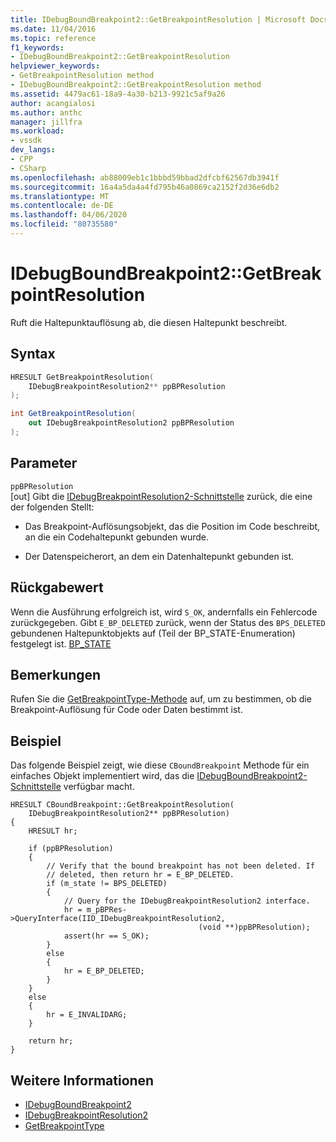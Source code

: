 ```yaml
---
title: IDebugBoundBreakpoint2::GetBreakpointResolution | Microsoft Docs
ms.date: 11/04/2016
ms.topic: reference
f1_keywords:
- IDebugBoundBreakpoint2::GetBreakpointResolution
helpviewer_keywords:
- GetBreakpointResolution method
- IDebugBoundBreakpoint2::GetBreakpointResolution method
ms.assetid: 4479ac61-18a9-4a30-b213-9921c5af9a26
author: acangialosi
ms.author: anthc
manager: jillfra
ms.workload:
- vssdk
dev_langs:
- CPP
- CSharp
ms.openlocfilehash: ab88009eb1c1bbbd59bbad2dfcbf62567db3941f
ms.sourcegitcommit: 16a4a5da4a4fd795b46a0869ca2152f2d36e6db2
ms.translationtype: MT
ms.contentlocale: de-DE
ms.lasthandoff: 04/06/2020
ms.locfileid: "80735580"
---
```

# <a name="idebugboundbreakpoint2getbreakpointresolution"></a>IDebugBoundBreakpoint2::GetBreakpointResolution
Ruft die Haltepunktauflösung ab, die diesen Haltepunkt beschreibt.

## <a name="syntax"></a>Syntax

```cpp
HRESULT GetBreakpointResolution( 
    IDebugBreakpointResolution2** ppBPResolution
);
```

```csharp
int GetBreakpointResolution( 
    out IDebugBreakpointResolution2 ppBPResolution
);
```

## <a name="parameters"></a>Parameter
`ppBPResolution`\
[out] Gibt die [IDebugBreakpointResolution2-Schnittstelle](../../../extensibility/debugger/reference/idebugbreakpointresolution2.md) zurück, die eine der folgenden Stellt:

- Das Breakpoint-Auflösungsobjekt, das die Position im Code beschreibt, an die ein Codehaltepunkt gebunden wurde.

- Der Datenspeicherort, an dem ein Datenhaltepunkt gebunden ist.

## <a name="return-value"></a>Rückgabewert
Wenn die Ausführung erfolgreich ist, wird `S_OK`, andernfalls ein Fehlercode zurückgegeben. Gibt `E_BP_DELETED` zurück, wenn der Status des `BPS_DELETED` gebundenen Haltepunktobjekts auf (Teil der BP_STATE-Enumeration) festgelegt ist. [BP_STATE](../../../extensibility/debugger/reference/bp-state.md)

## <a name="remarks"></a>Bemerkungen
Rufen Sie die [GetBreakpointType-Methode](../../../extensibility/debugger/reference/idebugbreakpointresolution2-getbreakpointtype.md) auf, um zu bestimmen, ob die Breakpoint-Auflösung für Code oder Daten bestimmt ist.

## <a name="example"></a>Beispiel
Das folgende Beispiel zeigt, wie diese `CBoundBreakpoint` Methode für ein einfaches Objekt implementiert wird, das die [IDebugBoundBreakpoint2-Schnittstelle](../../../extensibility/debugger/reference/idebugboundbreakpoint2.md) verfügbar macht.

```
HRESULT CBoundBreakpoint::GetBreakpointResolution(
    IDebugBreakpointResolution2** ppBPResolution)
{
    HRESULT hr;

    if (ppBPResolution)
    {
        // Verify that the bound breakpoint has not been deleted. If
        // deleted, then return hr = E_BP_DELETED.
        if (m_state != BPS_DELETED)
        {
            // Query for the IDebugBreakpointResolution2 interface.
            hr = m_pBPRes->QueryInterface(IID_IDebugBreakpointResolution2,
                                          (void **)ppBPResolution);
            assert(hr == S_OK);
        }
        else
        {
            hr = E_BP_DELETED;
        }
    }
    else
    {
        hr = E_INVALIDARG;
    }

    return hr;
}
```

## <a name="see-also"></a>Weitere Informationen
- [IDebugBoundBreakpoint2](../../../extensibility/debugger/reference/idebugboundbreakpoint2.md)
- [IDebugBreakpointResolution2](../../../extensibility/debugger/reference/idebugbreakpointresolution2.md)
- [GetBreakpointType](../../../extensibility/debugger/reference/idebugbreakpointresolution2-getbreakpointtype.md)
